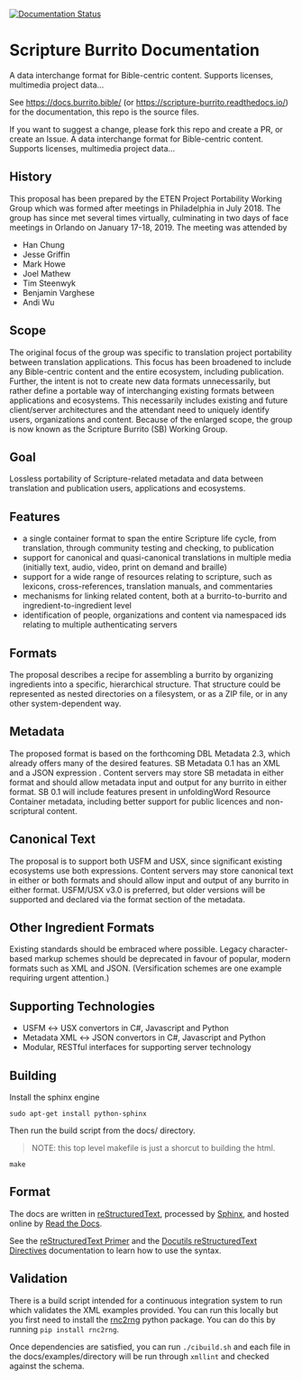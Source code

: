 [![Documentation Status](https://readthedocs.org/projects/scripture-burrito/badge/?version=latest)](https://docs.burrito.bible/en/latest/?badge=latest)
# Scripture Burrito Documentation

A data interchange format for Bible-centric content. Supports licenses, multimedia project data...
  
See https://docs.burrito.bible/ (or https://scripture-burrito.readthedocs.io/) for the documentation, this repo is the source files.

If you want to suggest a change, please fork this repo and create a PR, or create an Issue.
A data interchange format for Bible-centric content. Supports licenses, multimedia project data...

## History

This proposal has been prepared by the ETEN Project Portability Working Group which was
formed after meetings in Philadelphia in July 2018. The group has since met several times
virtually, culminating in two days of face meetings in Orlando on January 17-18, 2019. The
meeting was attended by

* Han Chung
* Jesse Griffin
* Mark Howe
* Joel Mathew
* Tim Steenwyk
* Benjamin Varghese
* Andi Wu

## Scope

The original focus of the group was specific to translation project portability between translation
applications. This focus has been broadened to include any Bible-centric content and the entire
ecosystem, including publication. Further, the intent is not to create new data formats
unnecessarily, but rather define a portable way of interchanging existing formats between
applications and ecosystems. This necessarily includes existing and future client/server
architectures and the attendant need to uniquely identify users, organizations and content.
Because of the enlarged scope, the group is now known as the Scripture Burrito (SB) Working
Group.

## Goal

Lossless portability of Scripture-related metadata and data between translation and publication
users, applications and ecosystems.

## Features

* a single container format to span the entire Scripture life cycle, from translation, through
community testing and checking, to publication
* support for canonical and quasi-canonical translations in multiple media (initially text,
audio, video, print on demand and braille)
* support for a wide range of resources relating to scripture, such as lexicons,
cross-references, translation manuals, and commentaries
* mechanisms for linking related content, both at a burrito-to-burrito and
ingredient-to-ingredient level
* identification of people, organizations and content via namespaced ids relating to multiple
authenticating servers

## Formats

The proposal describes a recipe for assembling a burrito by organizing ingredients into a specific,
hierarchical structure. That structure could be represented as nested directories on a filesystem, or
as a ZIP file, or in any other system-dependent way.

## Metadata

The proposed format is based on the forthcoming DBL Metadata 2.3, which already offers many of
the desired features. SB Metadata 0.1 has an XML and a JSON expression . Content servers may
store SB metadata in either format and should allow metadata input and output for any burrito in
either format. SB 0.1 will include features present in unfoldingWord Resource Container metadata,
including better support for public licences and non-scriptural content.

## Canonical Text

The proposal is to support both USFM and USX, since significant existing ecosystems use both
expressions. Content servers may store canonical text in either or both formats and should allow
input and output of any burrito in either format. USFM/USX v3.0 is preferred, but older versions
will be supported and declared via the format section of the metadata.

## Other Ingredient Formats

Existing standards should be embraced where possible. Legacy character-based markup
schemes should be deprecated in favour of popular, modern formats such as XML and JSON.
(Versification schemes are one example requiring urgent attention.)

## Supporting Technologies

* USFM ↔ USX convertors in C#, Javascript and Python
* Metadata XML ↔ JSON convertors in C#, Javascript and Python
* Modular, RESTful interfaces for supporting server technology

## Building

Install the sphinx engine

    sudo apt-get install python-sphinx

Then run the build script from the docs/ directory.

> NOTE: this top level makefile is just a shorcut to building the html.

    make

## Format

The docs are written in [reStructuredText](http://www.sphinx-doc.org/en/master/rest.html), processed by [Sphinx](http://www.sphinx-doc.org/en/master/index.html), and hosted online by [Read the Docs](https://readthedocs.org/).

See the [reStructuredText Primer](http://www.sphinx-doc.org/en/master/rest.html) and the [Docutils reStructuredText Directives](http://docutils.sourceforge.net/docs/ref/rst/directives.html) documentation to learn how to use the syntax.

## Validation

There is a build script intended for a continuous integration system to run which validates the XML examples provided. You can run this locally but you first need to install the [rnc2rng](https://github.com/djc/rnc2rng) python package. You can do this by running `pip install rnc2rng`.

Once dependencies are satisfied, you can run `./cibuild.sh` and each file in the docs/examples/directory will be run through `xmllint` and checked against the schema.
